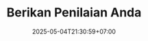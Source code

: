 ---
weight: 9
title: "Berikan Penilaian Anda"
description: "Bantu kami meningkatkan kualitas media ajar Diagram Venn dengan masukan Anda"
icon: "star_rate"
date: "2025-05-04T21:30:59+07:00"
lastmod: "2025-05-04T21:30:59+07:00"
draft: false
toc: true
---